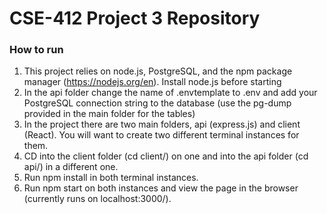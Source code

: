 <h1>CSE-412 Project 3 Repository</h1>
<h3>How to run</h3>

1. This project relies on node.js, PostgreSQL, and the npm package manager (https://nodejs.org/en). Install node.js before starting
2. In the api folder change the name of .envtemplate to .env and add your PostgreSQL connection string to the database (use the pg-dump provided in the main folder for the tables)
3. In the project there are two main folders, api (express.js) and client (React). You will want to create two different terminal instances for them.
4. CD into the client folder (cd client/) on one and into the api folder (cd api/) in a different one.
5. Run npm install in both terminal instances.
6. Run npm start on both instances and view the page in the browser (currently runs on localhost:3000/).
